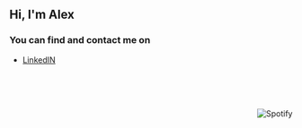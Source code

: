 ## Hi, I'm Alex
### You can find and contact me on

<ul>
  <li><a href='https://www.linkedin.com/in/alexandre-hamm-a30545209/'>LinkedIN</a></li>
</ul>

<br><br><br>

[<img align="right" src="https://spotify-github-profile.kittinanx.com/api/view?uid=xdeepz&cover_image=true&theme=novatorem&bar_color=dddddd&bar_color_cover=false&align=right" alt="Spotify">](https://spotify-github-profile.kittinanx.com/api/view?uid=xdeepz&redirect=true)
